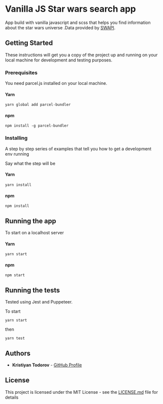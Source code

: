 # Vanilla JS Star wars search app

App build with vanilla javascript and scss that helps you find information about the star wars universe .Data provided by  [SWAPI](https://swapi.co/).

## Getting Started

These instructions will get you a copy of the project up and running on your local machine for development and testing purposes.

### Prerequisites

You need parcel.js installed on your local machine.

#### Yarn

```
yarn global add parcel-bundler
```

#### npm

```
npm install -g parcel-bundler
```

### Installing

A step by step series of examples that tell you how to get a development env running

Say what the step will be

#### Yarn

```
yarn install
```

#### npm

```
npm install
```

## Running the app

To start on a localhost server

#### Yarn

```
yarn start
```

#### npm

```
npm start
```

## Running the tests

Tested using Jest and Puppeteer.

To start

```
yarn start
```

then

```
yarn test
```

## Authors

- **Kristiyan Todorov** - [GitHub Profile](https://github.com/krisScript)

## License

This project is licensed under the MIT License - see the [LICENSE.md](LICENSE.md) file for details
